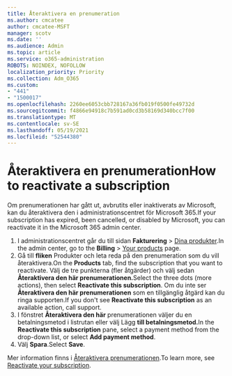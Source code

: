 ```yaml
---
title: Återaktivera en prenumeration
ms.author: cmcatee
author: cmcatee-MSFT
manager: scotv
ms.date: ''
ms.audience: Admin
ms.topic: article
ms.service: o365-administration
ROBOTS: NOINDEX, NOFOLLOW
localization_priority: Priority
ms.collection: Adm_O365
ms.custom:
- "441"
- "1500017"
ms.openlocfilehash: 2260ee6053cbb728167a36fb019f0500fe49732d
ms.sourcegitcommit: f4866e94918c7b591ad0cd3b58169d340bcc7f00
ms.translationtype: MT
ms.contentlocale: sv-SE
ms.lasthandoff: 05/19/2021
ms.locfileid: "52544380"
---
```

# <a name="how-to-reactivate-a-subscription"></a><span data-ttu-id="a74b8-102">Återaktivera en prenumeration</span><span class="sxs-lookup"><span data-stu-id="a74b8-102">How to reactivate a subscription</span></span>

<span data-ttu-id="a74b8-103">Om prenumerationen har gått ut, avbrutits eller inaktiverats av Microsoft, kan du återaktivera den i administrationscentret för Microsoft 365.</span><span class="sxs-lookup"><span data-stu-id="a74b8-103">If your subscription has expired, been cancelled, or disabled by Microsoft, you can reactivate it in the Microsoft 365 admin center.</span></span>
  
1. <span data-ttu-id="a74b8-104">I administrationscentret går du till sidan **Fakturering** \> [Dina produkter](https://go.microsoft.com/fwlink/p/?linkid=842054).</span><span class="sxs-lookup"><span data-stu-id="a74b8-104">In the admin center, go to the **Billing** \> [Your products](https://go.microsoft.com/fwlink/p/?linkid=842054) page.</span></span>
2. <span data-ttu-id="a74b8-105">Gå till **fliken** Produkter och leta reda på den prenumeration som du vill återaktivera.</span><span class="sxs-lookup"><span data-stu-id="a74b8-105">On the **Products** tab, find the subscription that you want to reactivate.</span></span> <span data-ttu-id="a74b8-106">Välj de tre punkterna (fler åtgärder) och välj sedan **Återaktivera den här prenumerationen.**</span><span class="sxs-lookup"><span data-stu-id="a74b8-106">Select the three dots (more actions), then select **Reactivate this subscription**.</span></span>
    <span data-ttu-id="a74b8-107">Om du inte ser **Återaktivera den här prenumerationen** som en tillgänglig åtgärd kan du ringa supporten.</span><span class="sxs-lookup"><span data-stu-id="a74b8-107">If you don't see **Reactivate this subscription** as an available action, call support.</span></span>
3. <span data-ttu-id="a74b8-108">I fönstret **Återaktivera den här** prenumerationen väljer du en betalningsmetod i listrutan eller välj Lägg **till betalningsmetod.**</span><span class="sxs-lookup"><span data-stu-id="a74b8-108">In the **Reactivate this subscription** pane, select a payment method from the drop-down list, or select **Add payment method**.</span></span>
4. <span data-ttu-id="a74b8-109">Välj **Spara**.</span><span class="sxs-lookup"><span data-stu-id="a74b8-109">Select **Save**.</span></span>

<span data-ttu-id="a74b8-110">Mer information finns i [Återaktivera prenumerationen](/microsoft-365/commerce/subscriptions/reactivate-your-subscription).</span><span class="sxs-lookup"><span data-stu-id="a74b8-110">To learn more, see [Reactivate your subscription](/microsoft-365/commerce/subscriptions/reactivate-your-subscription).</span></span>